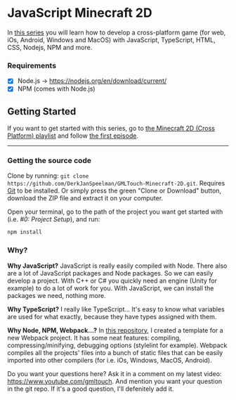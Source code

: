 # JavaScript Minecraft 2D

In [this series](https://www.youtube.com/watch?v=khpY8sCyyt0&list=PLp9i8-l76ZCv95xSgDESyyxWT0QWRKTXJ) you will learn how to develop a cross-platform game (for web, iOs, Android, Windows and MacOS) with JavaScript, TypeScript, HTML, CSS, Nodejs, NPM and more.

### Requirements
 - [x] Node.js -> https://nodejs.org/en/download/current/
 - [x] NPM (comes with Node.js)

## Getting Started

If you want to get started with this series, go to [the Minecraft 2D (Cross Platform) playlist](https://www.youtube.com/watch?v=khpY8sCyyt0&list=PLp9i8-l76ZCv95xSgDESyyxWT0QWRKTXJ) and follow [the first episode](https://www.youtube.com/watch?v=Q7cAEwRx-sA).

----------

### Getting the source code

Clone by running: `git clone https://github.com/DerkJanSpeelman/GMLTouch-Minecraft-2D.git`. Requires [Git](https://git-scm.com/downloads) to be installed. Or simply press the green "Clone or Download" button, download the ZIP file and extract it on your computer.

Open your terminal, go to the path of the project you want get started with (i.e. _#0: Project Setup_), and run:

```sh
npm install
```

### Why?

**Why JavaScript?** JavaScript is really easily compiled with Node. There also are a lot of JavaScript packages and Node packages. So we can easily develop a project. With C++ or C# you quickly need an engine (Unity for example) to do a lot of work for you. With JavaScript, we can install the packages we need, nothing more.

**Why TypeScript?** I really like TypeScript... It's easy to know what variables are used for what exactly, because they have types assigned with them.

**Why Node, NPM, Webpack...?** In [this repository](https://github.com/DerkJanSpeelman/webpackBoiler), I created a template for a new Webpack project. It has some neat features: compiling, compressing/minifying, debugging options (stylelint for example). Webpack compiles all the projects' files into a bunch of static files that can be easily imported into other compilers (for i.e. iOs, Windows, MacOS, Android).

Do you want your questions here? Ask it in a comment on my latest video: https://www.youtube.com/gmltouch. And mention you want your question in the git repo. If it's a good question, I'll defenitely add it.

